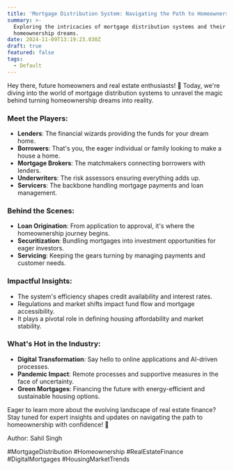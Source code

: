 ```yaml
---
title: 'Mortgage Distribution System: Navigating the Path to Homeownership'
summary: >-
  Exploring the intricacies of mortgage distribution systems and their impact on
  homeownership dreams.
date: 2024-11-09T13:19:23.030Z
draft: true
featured: false
tags:
  - Default
---
```


Hey there, future homeowners and real estate enthusiasts! 🏡 Today, we're diving into the world of mortgage distribution systems to unravel the magic behind turning homeownership dreams into reality.

### Meet the Players:

* **Lenders**: The financial wizards providing the funds for your dream home.
* **Borrowers**: That's you, the eager individual or family looking to make a house a home.
* **Mortgage Brokers**: The matchmakers connecting borrowers with lenders.
* **Underwriters**: The risk assessors ensuring everything adds up.
* **Servicers**: The backbone handling mortgage payments and loan management.

### Behind the Scenes:

* **Loan Origination**: From application to approval, it's where the homeownership journey begins.
* **Securitization**: Bundling mortgages into investment opportunities for eager investors.
* **Servicing**: Keeping the gears turning by managing payments and customer needs.

### Impactful Insights:

* The system's efficiency shapes credit availability and interest rates.
* Regulations and market shifts impact fund flow and mortgage accessibility.
* It plays a pivotal role in defining housing affordability and market stability.

### What's Hot in the Industry:

* **Digital Transformation**: Say hello to online applications and AI-driven processes.
* **Pandemic Impact**: Remote processes and supportive measures in the face of uncertainty.
* **Green Mortgages**: Financing the future with energy-efficient and sustainable housing options.

Eager to learn more about the evolving landscape of real estate finance? Stay tuned for expert insights and updates on navigating the path to homeownership with confidence! 🌟

Author: Sahil Singh

\#MortgageDistribution #Homeownership #RealEstateFinance #DigitalMortgages #HousingMarketTrends
